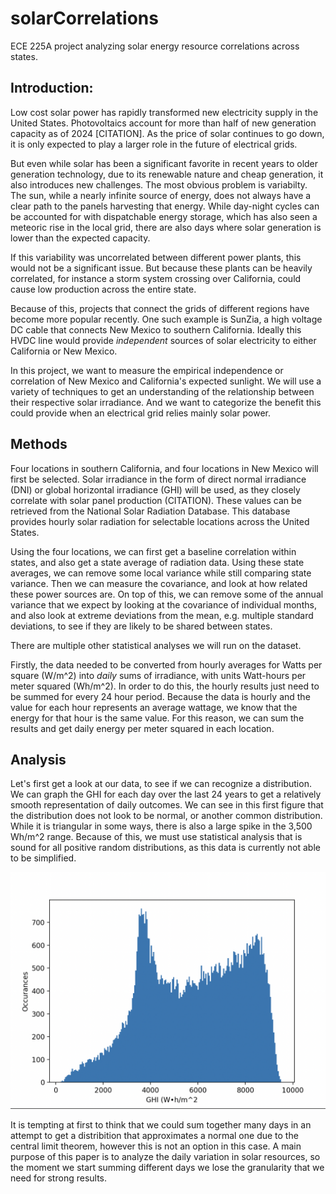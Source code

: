 # solarCorrelations
ECE 225A project analyzing solar energy resource correlations across states.

 ## Introduction:
Low cost solar power has rapidly transformed new electricity supply in the United States.
Photovoltaics account for more than half of new generation capacity as of 2024 [CITATION]. As the
price of solar continues to go down, it is only expected to play a larger role in the future of electrical grids.

But even while solar has been a significant favorite in recent years to older generation technology, due to its renewable
nature and cheap generation, it also introduces new challenges. The most obvious problem is variabilty. The sun, while
a nearly infinite source of energy, does not always have a clear path to the panels harvesting that energy. While day-night
cycles can be accounted for with dispatchable energy storage, which has also seen a meteoric rise in the local grid,
there are also days where solar generation is lower than the expected capacity.

If this variability was uncorrelated between different power plants, this would not be a significant issue.
But because these plants can be heavily correlated, for instance a storm system crossing over California, could
cause low production across the entire state.

Because of this, projects that connect the grids of different regions have become more popular recently. One such example is SunZia,
a high voltage DC cable that connects New Mexico to southern California. Ideally this HVDC line would provide *independent* sources of
solar electricity to either California or New Mexico.

In this project, we want to measure the empirical independence or correlation of New Mexico and California's expected sunlight.
We will use a variety of techniques to get an understanding of the relationship between their respective solar irradiance. And we want to
categorize the benefit this could provide when an electrical grid relies mainly solar power.

 ## Methods

Four locations in southern California, and four locations in New Mexico will first be selected. Solar irradiance in the form of
direct normal irradiance (DNI) or global horizontal irradiance (GHI) will be used, as they closely correlate with solar panel production
(CITATION). These values can be retrieved from the National Solar Radiation Database. This database provides hourly solar radiation for
selectable locations across the United States.

Using the four locations, we can first get a baseline correlation within states, and also get a state average of radiation data.
Using these state averages, we can remove some local variance while still comparing state variance. Then we can measure the covariance,
and look at how related these power sources are. On top of this, we can remove some of the annual variance that we expect by looking
at the covariance of individual months, and also look at extreme deviations from the mean, e.g. multiple standard deviations, to see if
they are likely to be shared between states.

There are multiple other statistical analyses we will run on the dataset.

Firstly, the data needed to be converted from hourly averages for Watts per square (W/m^2) into *daily* sums of irradiance, with units Watt-hours per meter squared (Wh/m^2). In order to do this,
the hourly results just need to be summed for every 24 hour period. Because the data is hourly and the value for each hour represents an
average wattage, we know that the energy for that hour is the same value. For this reason, we can sum the results and get daily energy
per meter squared in each location.

## Analysis

Let's first get a look at our data, to see if we can recognize a distribution. We can graph the GHI for each day over the last
24 years to get a relatively smooth representation of daily outcomes. We can see in this first figure that the distribution does
not look to be normal, or another common distribution. While it is triangular in some ways, there is also a large spike in the 3,500 Wh/m^2 range. Because of this, we must use statistical analysis that is sound for all positive random distributions, as this data is
currently not able to be simplified.


![Figure 1](images/GHI_all_days.png)

It is tempting at first to think that we could sum together many days in an attempt to get a distribition that approximates a normal one due to the central limit theorem, however this is not an option in this case. A main purpose of this paper is to analyze the daily variation in solar resources, so the moment we start summing different days we lose the granularity that we need for strong results.